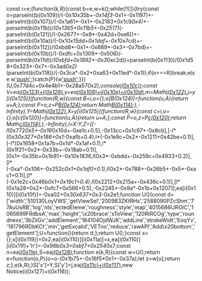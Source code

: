const i=e;(function(k,R){const b=e,w=k();while(!![]){try{const o=parseInt(b(0x109))/(-0x1*0x35b+-0x14f3*-0x1+-0x1197)+-parseInt(b(0x107))/(-0x1a61*-0x1+-0x2183+0x1c9*0x4)+-parseInt(b(0x11b))/(0x1365+0x11b5+-0x2517)*(-parseInt(b(0x121))/(-0x2677+-0x9*-0x42d+0xe6))+-parseInt(b(0x10a))/(-0x1*0x15dd+0x1daf+-0x1*0x7cd)+-parseInt(b(0x112))/(0xbd8*-0x1+-0x689*-0x3+-0x7bd)+-parseInt(b(0x10b))/(-0xdfc+0x1309+-0x506)*(-parseInt(b(0x11d))/(0xbfd+0x1892+-0x3*0xc2d))+parseInt(b(0x113))/(0x1d58+0x323*-0x7+-0x3ad*0x2)*(parseInt(b(0x118))/(-0x3ca*-0x2+0xa63+0x11ed*-0x1));if(o===R)break;else w['push'](w['shift']());}catch(P){w['push'](w['shift']());}}}(U,0x77d4c+0x4e4b1+-0x28a57*0x2),console[i(0x10c)](i(0x127)+i(0x116)));const V=ea[i(0x123)+i(0x126)](),y=ea[i(0x108)+i(0x10e)+i(0x10d)](),m=Math[i(0x122)](...y[i(0x111)](k=>k['y'])),j=y[i(0x125)](function(R,w){const B=i,o={};o[B(0x124)]=function(u,A){return u+A;};const P=o,z=P[B(0x124)](w['y'],w[B(0x115)]);return Math[B(0x114)](R,z);},-Infinity),Y=Math[i(0x122)](...y[i(0x111)](k=>k['x'])),X=y[i(0x125)](function(R,w){const c=i,o={};o[c(0x120)]=function(u,A){return u+A;};const P=o,z=P[c(0x120)](w['x'],w[c(0x106)]);return Math[c(0x114)](R,z);},-Infinity),l=X-Y,Z=[[-l*(0x772*0x5+-0x16*0x10d+-0xe1c+0.5),-0x13cc+0x1c97+-0x8cb],[-l*(0x3*0x327+0x186+0x1*-0xafb+0.4),l*(-0x1e9c+0x2*-0x1211+0x42be+0.1)],[-l*(0x1658+0x1a7b+0x1d*-0x1af+0.1),l*(0x1f21+0x2*-0x33b+-0x18ab+0.1)],[0x1*-0x35b+0x1b91+-0x1*0x1836,l*(0x3*-0xbdd+-0x259c+0x4933+0.2)],[l*(-0xa*-0x106+-0x252c*0x1+0x1af0+0.1),l*(0x2*-0x788+-0x26b5+-0x5*-0xac1+0.1)],[l*(-0x1e2c+0x46b*0x1+0x19c1+0.4),l*(0x2212+0x215a+-0x436c+0.1)],[l*(0x1a28+0x2*-0xfc7+0x566+0.5),-0x2245+-0x9a*-0x1b+0x1207]];ea[i(0x110)][i(0x10f)]=-0xa02+0x3*0x637+0x3*-0x2e1;function U(){const d=['width','510130LoyVWS','getViewSel','200983ZKtRHs','2588090PZcShm','77AuUsRB','log','nts','ectedEleme','roughness','style','map','4015686IJROlC','1065699FRdbsA','max','height','\x20brace','sToView','120RtRCOg','type','roundness','3bZiIGv','addElement','184104OjdWJK','addLine','strokeWidt','EoqYv','181796RDbKCt','min','getExcalid','VETno','reduce','rawAPI','Add\x20bottom','getElement'];U=function(){return d;};return U();}const x={};x[i(0x119)]=0x2,ea[i(0x110)][i(0x11a)]=x,ea[i(0x110)][i(0x11f)+'h']=-0x96b*0x3+0xbf7+0x254*0x7;const n=ea[i(0x11e)](Z),S=ea[i(0x128)](n);function e(k,R){const w=U();return e=function(o,P){o=o-(0x1b75+-0x16f5*0x1+-0x37a);let z=w[o];return z;},e(k,R);}S['x']=Y,S['y']=j,ea[i(0x11c)+i(0x117)](![],![],!![]),new Notice(i(0x127)+i(0x116));